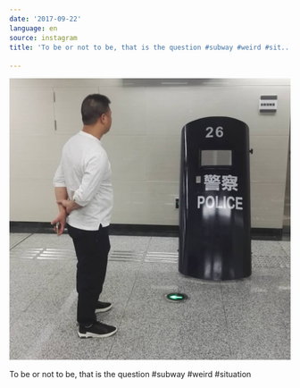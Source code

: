 ```yaml
---
date: '2017-09-22'
language: en
source: instagram
title: 'To be or not to be, that is the question #subway #weird #sit...'

---
```


![](/uploads/instagram/201709/45426f0aedbf88ff1bb322fe8bff2a25.jpg)

To be or not to be, that is the question #subway #weird #situation
            